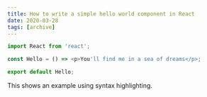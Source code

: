 ```yaml
---
title: How to write a simple hello world component in React
date: 2020-03-28
tags: [archive]
---
```


```js
import React from 'react';

const Hello = () => <p>You'll find me in a sea of dreams</p>;

export default Hello;
```

This shows an example using syntax highlighting.
